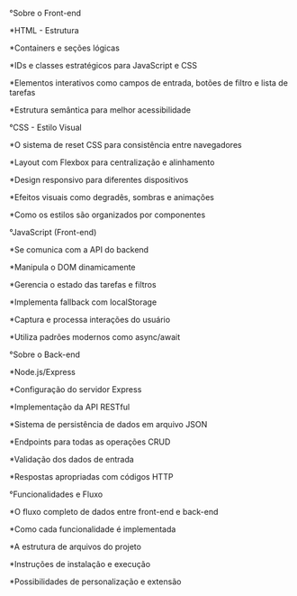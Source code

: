 °Sobre o Front-end

*HTML - Estrutura

*Containers e seções lógicas

*IDs e classes estratégicos para JavaScript e CSS

*Elementos interativos como campos de entrada, botões de filtro e lista de tarefas

*Estrutura semântica para melhor acessibilidade


°CSS - Estilo Visual


*O sistema de reset CSS para consistência entre navegadores

*Layout com Flexbox para centralização e alinhamento

*Design responsivo para diferentes dispositivos

*Efeitos visuais como degradês, sombras e animações

*Como os estilos são organizados por componentes


°JavaScript (Front-end)

*Se comunica com a API do backend

*Manipula o DOM dinamicamente

*Gerencia o estado das tarefas e filtros

*Implementa fallback com localStorage

*Captura e processa interações do usuário

*Utiliza padrões modernos como async/await


°Sobre o Back-end

*Node.js/Express

*Configuração do servidor Express

*Implementação da API RESTful

*Sistema de persistência de dados em arquivo JSON

*Endpoints para todas as operações CRUD

*Validação dos dados de entrada

*Respostas apropriadas com códigos HTTP


°Funcionalidades e Fluxo

*O fluxo completo de dados entre front-end e back-end

*Como cada funcionalidade é implementada

*A estrutura de arquivos do projeto

*Instruções de instalação e execução

*Possibilidades de personalização e extensão
